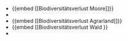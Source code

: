 - {{embed [[Biodiversitätsverlust Moore]]}}
-
- {{embed [[Biodiversitätsverlust Agrarland]]}}
- {{embed [[Biodiversitätsverlust Wald }}
-